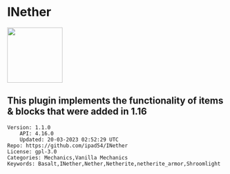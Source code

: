 # INether
<img src="https://raw.githubusercontent.com/ipad54/INether/c3f4d21ab51f1835c615c2b8f8db5cee2e1b6604/icon.png" width="128" height="128" />

## This plugin implements the functionality of items & blocks that were added in 1.16
```properties
Version: 1.1.0
    API: 4.16.0
    Updated: 20-03-2023 02:52:29 UTC
Repo: https://github.com/ipad54/INether
License: gpl-3.0
Categories: Mechanics,Vanilla Mechanics
Keywords: Basalt,INether,Nether,Netherite,netherite_armor,Shroomlight
```
